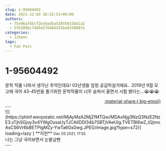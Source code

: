 ```yaml
---
slug: 1-95604492
date: 2021-12-03 16:52:51+09:00
authors:
  - 75e96af85cf2e34adba538fb033bb1a2
  - 5fb309bc7489a576484431ba8338807e
categories:
  - Jiheon
tags:
  - Fan Post
---
```


# 1-95604492

<div class="post-container" markdown="1">
<div class="content-container md-sidebar__scrollwrap" markdown="1">

문학 작품 나와서 생각난 추억인데요! 02년생들 엄청 공감하실거에요.. 2019년 9월 모고때 국어 43-45번을 풀기위한 문학작품이 너무 슬퍼서 울면서 시험 봤다는...😭😭😭

</div>
</div>

<div style="text-align: right;" markdown="1">
<a href="https://weverse.io/fromis9/fanpost/1-95604492" style="text-align: right;">:material-share:{.big-emoji}</a>
</div>
---

<div class="comments-container md-sidebar__scrollwrap" markdown="1">
<div class="comment" markdown="1">
<div class='id-container' markdown="1">
![](https://phinf.wevpstatic.net/MjAyMzA2MjZfMTQw/MDAxNjg3NzQ3NzE2NzE3.sTjhSGjoy3v4YWgOusaUyTJCAiIDDI34b7SBTjVAeUIg.TVETBI6wZ_tQjmoAsCS6Vr6bBETPlgMZy-YwTa6Gs0wg.JPEG/image.jpg?type=s72){ loading=lazy }
**<span class="artist">지헌</span>** <small>Dec 03 2021, 17:55</small><br>
</div>
<div class='comment-body' markdown="1">
나는 그냥 국어보면서 눈물날뻔
</div>
</div>
</div>
---
